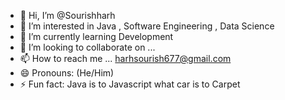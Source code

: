 - 👋 Hi, I’m @Sourishharh
- 👀 I’m interested in Java , Software Engineering , Data Science
- 🌱 I’m currently learning  Development
- 💞️ I’m looking to collaborate on ...
- 📫 How to reach me ... harhsourish677@gmail.com
- 😄 Pronouns: (He/Him)
- ⚡ Fun fact:  Java is to Javascript what car is to Carpet

<!---
Sourishharh/Sourishharh is a ✨ special ✨ repository because its `README.md` (this file) appears on your GitHub profile.
You can click the Preview link to take a look at your changes.
--->
